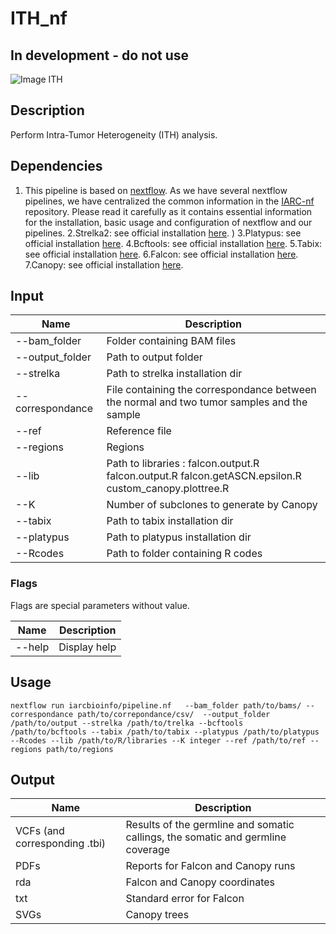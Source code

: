 # ITH_nf #
## In development - do not use ##
![Image ITH](https://github.com/ImaneLboukili/ITH_nf/blob/master/ITH-nf.png)
## Description ##
Perform Intra-Tumor Heterogeneity (ITH) analysis.

## Dependencies ##
1. This pipeline is based on [nextflow](https://www.nextflow.io). As we have several nextflow pipelines, we have centralized the common information in the [IARC-nf](https://github.com/IARCbioinfo/IARC-nf) repository. Please read it carefully as it contains essential information for the installation, basic usage and configuration of nextflow and our pipelines.
2.Strelka2: see official installation [here](https://github.com/Illumina/strelka). )
3.Platypus: see official installation [here](http://www.well.ox.ac.uk/platypus).
4.Bcftools: see official installation [here](https://samtools.github.io/bcftools/bcftools.html).
5.Tabix: see official installation [here](http://www.htslib.org/doc/tabix.html).
6.Falcon: see official installation [here](https://omictools.com/falcon-3-tool).
7.Canopy: see official installation [here](https://github.com/yuchaojiang/Canopy).

## Input ##

**Name**         | **Description**
---------------  | -------------
--bam_folder     |  Folder containing BAM files
--output_folder  |  Path to output folder
--strelka        | Path to strelka installation dir
--correspondance | File containing the correspondance between the normal and two tumor samples and the sample
--ref            | Reference file
--regions        | Regions
--lib            | Path to libraries : falcon.output.R falcon.output.R falcon.getASCN.epsilon.R custom_canopy.plottree.R
--K              | Number of subclones to generate by Canopy
--tabix          |	Path to tabix installation dir
--platypus		   |	Path to platypus installation dir
--Rcodes 			   |	Path to folder containing R codes




### Flags ###

Flags are special parameters without value.

**Name**      | **Description**
------------- | -------------
--help        | Display help



## Usage ##

`nextflow run iarcbioinfo/pipeline.nf   --bam_folder path/to/bams/ --correspondance path/to/correpondance/csv/  --output_folder /path/to/output --strelka /path/to/trelka --bcftools  /path/to/bcftools --tabix /path/to/tabix --platypus /path/to/platypus --Rcodes --lib /path/to/R/libraries --K integer --ref /path/to/ref --regions path/to/regions`


## Output ##

**Name**                             | **Description**
-------------------------------------| -------------
 VCFs (and corresponding .tbi)       | Results of the germline and somatic callings, the somatic and germline coverage
 PDFs                                | Reports for Falcon and Canopy runs
 rda                                 | Falcon and Canopy coordinates
 txt                                 | Standard error for Falcon
 SVGs                                | Canopy trees
